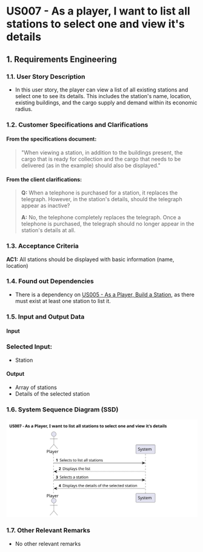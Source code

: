 # US007 - As a player, I want to list all stations to select one and view it's details

## 1. Requirements Engineering

### 1.1. User Story Description

- In this user story, the player can view a list of all existing stations and select one to see its details. This includes the station's name, location, existing buildings, and the cargo supply and demand within its economic radius. 

### 1.2. Customer Specifications and Clarifications

#### From the specifications document:

> "When viewing a station, in addition to the buildings present, the cargo that is ready for collection and the cargo that needs to be delivered (as in the example) should also be displayed."

#### From the client clarifications:
> **Q:** When a telephone is purchased for a station, it replaces the telegraph. However, in the station's details, should the telegraph appear as inactive?
>
> **A:** No, the telephone completely replaces the telegraph. Once a telephone is purchased, the telegraph should no longer appear in the station's details at all.

### 1.3. Acceptance Criteria

**AC1:** All stations should be displayed with basic information (name, location)

### 1.4. Found out Dependencies

- There is a dependency on [US005 - As a Player, Build a Station](../US005), as there must exist at least one station to list it.

### 1.5. Input and Output Data
#### Input
  ### Selected Input:
  - Station

#### Output
- Array of stations
- Details of the selected station

### 1.6. System Sequence Diagram (SSD)

![US007-SSD](svg/US007-SSD.svg)

### 1.7. Other Relevant Remarks

- No other relevant remarks
